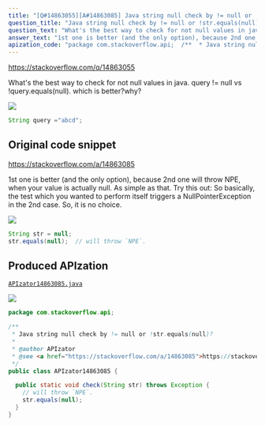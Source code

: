 ```yaml
---
title: "[Q#14863055][A#14863085] Java string null check by != null or !str.equals(null)?"
question_title: "Java string null check by != null or !str.equals(null)?"
question_text: "What's the best way to check for not null values in java. query != null vs  !query.equals(null). which is better?why?"
answer_text: "1st one is better (and the only option), because 2nd one will throw NPE, when your value is actually null. As simple as that. Try this out: So basically, the test which you wanted to perform itself triggers a NullPointerException in the 2nd case. So, it is no choice."
apization_code: "package com.stackoverflow.api;  /**  * Java string null check by != null or !str.equals(null)?  *  * @author APIzator  * @see <a href=\"https://stackoverflow.com/a/14863085\">https://stackoverflow.com/a/14863085</a>  */ public class APIzator14863085 {    public static void check(String str) throws Exception {     // will throw `NPE`.     str.equals(null);   } }"
---
```


https://stackoverflow.com/q/14863055

What&#x27;s the best way to check for not null values in java.
query != null vs  !query.equals(null).
which is better?why?


<div class="code-logo"><img src="/stackoverflow.png" /></div>

```java
String query ="abcd";
```


## Original code snippet

https://stackoverflow.com/a/14863085

1st one is better (and the only option), because 2nd one will throw NPE, when your value is actually null. As simple as that.
Try this out:
So basically, the test which you wanted to perform itself triggers a NullPointerException in the 2nd case. So, it is no choice.

<div class="code-logo"><img src="/stackoverflow.png" /></div>

```java
String str = null;
str.equals(null);  // will throw `NPE`.
```

## Produced APIzation

[`APIzator14863085.java`](https://github.com/blind-papers/apization-temp-data/raw/main/search/APIzator14863085.java)

<div class="code-logo"><img src="/apizator.png" /></div>

```java
package com.stackoverflow.api;

/**
 * Java string null check by != null or !str.equals(null)?
 *
 * @author APIzator
 * @see <a href="https://stackoverflow.com/a/14863085">https://stackoverflow.com/a/14863085</a>
 */
public class APIzator14863085 {

  public static void check(String str) throws Exception {
    // will throw `NPE`.
    str.equals(null);
  }
}

```